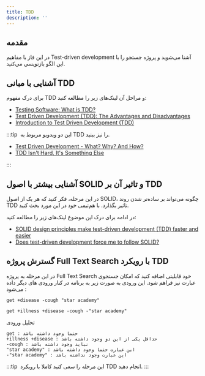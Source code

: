 ```yaml
---
title: TDD
description: ''
---
```


## مقدمه

در این فاز با مفاهیم 
Test-driven development
آشنا می‌شوید و پروژه جستجو را با این الگو بازنویسی می‌کنید.

## آشنایی با مبانی TDD

برای درک مفهوم 
TDD
و مراحل آن لینک‌های زیر را مطالعه کنید:

-   [Testing Software: What is TDD?](https://medium.com/javascript-scene/testing-software-what-is-tdd-459b2145405c)
-   [Test Driven Development (TDD): The Advantages and Disadvantages](https://www.freedium.cfd/https://stevenpcurtis.medium.com/test-driven-development-tdd-the-advantages-and-disadvantages-5347899ead90)
-   [Introduction to Test Driven Development (TDD)](https://www.developers-books.com/introduction-to-test-driven-development-tdd/)

:::tip ‌
این دو ویدویو مربوط به
TDD
را نیز ببنید.
-   [Test Driven Development - What? Why? And How?](https://www.youtube.com/watch?v=llaUBH5oayw)
-   [TDD Isn't Hard, It's Something Else](https://www.youtube.com/watch?v=WDFN_u5FTyM)

:::

## آشنایی بیشتر با اصول SOLID و تاثیر آن بر TDD

در این مرحله، فکر کنید که هر یک از اصول 
SOLID،
چگونه می‌تواند بر ساده‌تر شدن روند 
TDD
تاثیر بگذارد. با هم‌تیمی خود در این مورد بحث کنید.

در ادامه برای درک این موضوع لینک‌های زیر را مطالعه کنید:

-   [SOLID design principles make test-driven development (TDD) faster and easier](https://medium.com/ibm-garage/solid-design-principles-makes-test-driven-development-faster-and-easier-35c9eec22ff1)
-   [Does test-driven development force me to follow SOLID?](https://softwareengineering.stackexchange.com/a/111868)

## گسترش پروژه Full Text Search با رویکرد TDD

در این مرحله به پروژه 
Full Text Search
خود
قابلیتی اضافه کنید که امکان جستجوی عبارت نیز فراهم شود.
این ورودی به صورت زیر به برنامه در کنار ورودی های دیگر داده می‌شود :
```
get +disease -cough "star academy"
```
```
get +illness +disease -cough -"star academy"
```
تحلیل ورودی
```
get : حتما وجود داشته باشد
+illness +disease : حداقل یکی از این دو وجود داشته باشد
-cough : نباید وجود داشته باشد
"star academy" : این عبارت حتما وجود داشته باشد
-"star academy" : این عبارت وجود نداشته باشد
```

:::tip ‌
این مرحله را سعی کنید کاملا با رویکرد
TDD
انجام دهید.
:::
